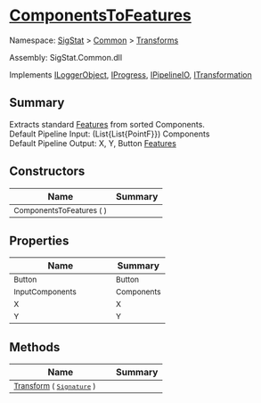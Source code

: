 # [ComponentsToFeatures](./ComponentsToFeatures.md)

Namespace: [SigStat]() > [Common](./../README.md) > [Transforms](./README.md)

Assembly: SigStat.Common.dll

Implements [ILoggerObject](./../ILoggerObject.md), [IProgress](./../Helpers/IProgress.md), [IPipelineIO](./../Pipeline/IPipelineIO.md), [ITransformation](./../ITransformation.md)

## Summary
Extracts standard [Features](https://github.com/hargitomi97/sigstat/blob/master/docs/md/SigStat/Common/Features.md) from sorted Components.  <br>Default Pipeline Input: (List{List{PointF}}) Components<br>Default Pipeline Output: X, Y, Button [Features](https://github.com/hargitomi97/sigstat/blob/master/docs/md/SigStat/Common/Features.md)

## Constructors

| Name | Summary | 
| --- | --- | 
| <sub>ComponentsToFeatures (  )</sub><p style="margin-block-start: 0em; margin-block-end: 0em; margin-bottom: 0px; height:0px;">&nbsp;&nbsp;&nbsp;&nbsp;&nbsp;&nbsp;&nbsp;&nbsp;&nbsp;&nbsp;&nbsp;&nbsp;&nbsp;&nbsp;&nbsp;&nbsp;&nbsp;&nbsp;&nbsp;&nbsp;&nbsp;&nbsp;&nbsp;&nbsp;&nbsp;&nbsp;&nbsp;&nbsp;&nbsp;&nbsp;&nbsp;&nbsp;&nbsp;&nbsp;&nbsp;&nbsp;&nbsp;&nbsp;&nbsp;</p>| <sub></sub>| <br>


## Properties

| Name | Summary | 
| --- | --- | 
| <sub>Button</sub><p style="margin-block-start: 0em; margin-block-end: 0em; margin-bottom: 0px; height:0px;">&nbsp;&nbsp;&nbsp;&nbsp;&nbsp;&nbsp;&nbsp;&nbsp;&nbsp;&nbsp;&nbsp;&nbsp;&nbsp;&nbsp;&nbsp;&nbsp;&nbsp;&nbsp;&nbsp;&nbsp;&nbsp;&nbsp;&nbsp;&nbsp;&nbsp;&nbsp;&nbsp;&nbsp;&nbsp;&nbsp;&nbsp;&nbsp;&nbsp;&nbsp;&nbsp;&nbsp;&nbsp;&nbsp;&nbsp;</p>| <sub>Button</sub>| <br>
| <sub>InputComponents</sub><p style="margin-block-start: 0em; margin-block-end: 0em; margin-bottom: 0px; height:0px;">&nbsp;&nbsp;&nbsp;&nbsp;&nbsp;&nbsp;&nbsp;&nbsp;&nbsp;&nbsp;&nbsp;&nbsp;&nbsp;&nbsp;&nbsp;&nbsp;&nbsp;&nbsp;&nbsp;&nbsp;&nbsp;&nbsp;&nbsp;&nbsp;&nbsp;&nbsp;&nbsp;&nbsp;&nbsp;&nbsp;&nbsp;&nbsp;&nbsp;&nbsp;&nbsp;&nbsp;&nbsp;&nbsp;&nbsp;</p>| <sub>Components</sub>| <br>
| <sub>X</sub><p style="margin-block-start: 0em; margin-block-end: 0em; margin-bottom: 0px; height:0px;">&nbsp;&nbsp;&nbsp;&nbsp;&nbsp;&nbsp;&nbsp;&nbsp;&nbsp;&nbsp;&nbsp;&nbsp;&nbsp;&nbsp;&nbsp;&nbsp;&nbsp;&nbsp;&nbsp;&nbsp;&nbsp;&nbsp;&nbsp;&nbsp;&nbsp;&nbsp;&nbsp;&nbsp;&nbsp;&nbsp;&nbsp;&nbsp;&nbsp;&nbsp;&nbsp;&nbsp;&nbsp;&nbsp;&nbsp;</p>| <sub>X</sub>| <br>
| <sub>Y</sub><p style="margin-block-start: 0em; margin-block-end: 0em; margin-bottom: 0px; height:0px;">&nbsp;&nbsp;&nbsp;&nbsp;&nbsp;&nbsp;&nbsp;&nbsp;&nbsp;&nbsp;&nbsp;&nbsp;&nbsp;&nbsp;&nbsp;&nbsp;&nbsp;&nbsp;&nbsp;&nbsp;&nbsp;&nbsp;&nbsp;&nbsp;&nbsp;&nbsp;&nbsp;&nbsp;&nbsp;&nbsp;&nbsp;&nbsp;&nbsp;&nbsp;&nbsp;&nbsp;&nbsp;&nbsp;&nbsp;</p>| <sub>Y</sub>| <br>


## Methods

| Name | Summary | 
| --- | --- | 
| <sub>[Transform](./Methods/ComponentsToFeatures-100663582.md) ( [`Signature`](./../Signature.md) )</sub><p style="margin-block-start: 0em; margin-block-end: 0em; margin-bottom: 0px; height:0px;">&nbsp;&nbsp;&nbsp;&nbsp;&nbsp;&nbsp;&nbsp;&nbsp;&nbsp;&nbsp;&nbsp;&nbsp;&nbsp;&nbsp;&nbsp;&nbsp;&nbsp;&nbsp;&nbsp;&nbsp;&nbsp;&nbsp;&nbsp;&nbsp;&nbsp;&nbsp;&nbsp;&nbsp;&nbsp;&nbsp;&nbsp;&nbsp;&nbsp;&nbsp;&nbsp;&nbsp;&nbsp;&nbsp;&nbsp;</p>| <sub></sub>| <br>


